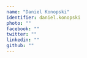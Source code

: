 ```yaml
---
name: "Daniel Konopski"
identifier: daniel.konopski
photo: ""
facebook: ""
twitter: ""
linkedin: ""
github: ""
---
```

